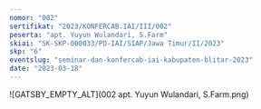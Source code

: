 ```yaml
---
nomor: "002"
sertifikat: "2023/KONFERCAB.IAI/III/002"
peserta: "apt. Yuyun Wulandari, S.Farm"
skiai: "SK-SKP-000033/PD-IAI/SIAP/Jawa Timur/II/2023"
skp: "6"
eventslug: "seminar-dan-konfercab-iai-kabupaten-blitar-2023"
date: "2023-03-18"
---
```


![GATSBY_EMPTY_ALT](002 apt. Yuyun Wulandari, S.Farm.png)
